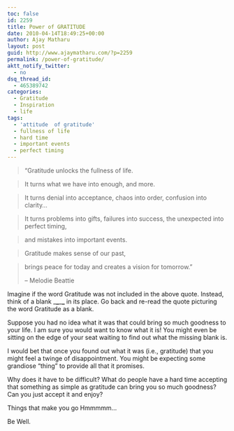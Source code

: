 ```yaml
---
toc: false
id: 2259
title: Power of GRATITUDE
date: 2010-04-14T18:49:25+00:00
author: Ajay Matharu
layout: post
guid: http://www.ajaymatharu.com/?p=2259
permalink: /power-of-gratitude/
aktt_notify_twitter:
  - no
dsq_thread_id:
  - 465389742
categories:
  - Gratitude
  - Inspiration
  - life
tags:
  - 'attitude  of gratitude'
  - fullness of life
  - hard time
  - important events
  - perfect timing
---
```

> &#8220;Gratitude unlocks the fullness of life.
  
> It turns what we have into enough, and more.
  
> It turns denial into acceptance, chaos into order, confusion into clarity&#8230;
  
> It turns problems into gifts, failures into success, the unexpected into perfect timing,
  
> and mistakes into important events.
  
> Gratitude makes sense of our past,
  
> brings peace for today and creates a vision for tomorrow.&#8221;
> 
> &#8211; Melodie Beattie 

Imagine if the word Gratitude was not included in the above quote. Instead, think of a blank \___\___\___\___ in its place. Go back and re-read the quote picturing the word Gratitude as a blank.

Suppose you had no idea what it was that could bring so much goodness to your life. I am sure you would want to know what it is! You might even be sitting on the edge of your seat waiting to find out what the missing blank is.

I would bet that once you found out what it was (i.e., gratitude) that you might feel a twinge of disappointment. You might be expecting some grandiose &#8220;thing&#8221; to provide all that it promises.
  
Why does it have to be difficult? What do people have a hard time accepting that something as simple as gratitude can bring you so much goodness? Can you just accept it and enjoy? 

Things that make you go Hmmmmm&#8230;

Be Well.

